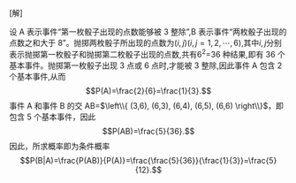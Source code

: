 [解]

 设 A 表示事件“第一枚骰子出现的点数能够被 3 整除”,B 表示事件“两枚骰子出现的点数之和大于 8”。抛掷两枚骰子所出现的点数为$(i,j)(i,j=1,2,\cdots,6)$,其中$i,j$分别表示抛掷第一枚骰子和抛掷第二枚骰子出现的点数,共有$6^2$=36 种结果,即有 36 个基本事件。抛掷第一枚骰子出现 3 点或 6 点时,才能被 3 整除,因此事件 A 包含 2 个基本事件,从而
$$P(A)=\frac{2}{6}=\frac{1}{3}.$$
事件 A 和事件 B 的交 AB=$\left\\{ (3,6), (6,3), (6,4), (6,5), (6,6) \right\\}$，即包含 5 个基本事件，因此
$$P(AB)=\frac{5}{36}.$$
因此，所求概率即为条件概率
$$P(B|A)=\frac{P(AB)}{P(A)}=\frac{\frac{5}{36}}{\frac{1}{3}}=\frac{5}{12}.$$